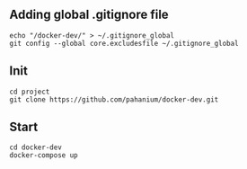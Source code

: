 ## Adding global .gitignore file ##
```
echo "/docker-dev/" > ~/.gitignore_global
git config --global core.excludesfile ~/.gitignore_global
```

## Init ##
```
cd project
git clone https://github.com/pahanium/docker-dev.git
```

## Start ##
```
cd docker-dev
docker-compose up
```
